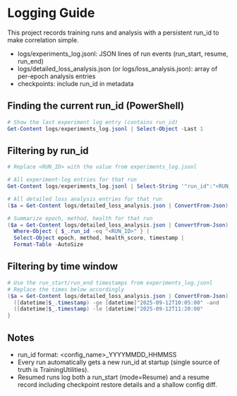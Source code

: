 # Logging Guide

This project records training runs and analysis with a persistent run_id to make correlation simple.

- logs/experiments_log.jsonl: JSON lines of run events (run_start, resume, run_end)
- logs/detailed_loss_analysis.json (or logs/loss_analysis.json): array of per-epoch analysis entries
- checkpoints: include run_id in metadata

## Finding the current run_id (PowerShell)

```powershell
# Show the last experiment log entry (contains run_id)
Get-Content logs/experiments_log.jsonl | Select-Object -Last 1
```

## Filtering by run_id

```powershell
# Replace <RUN_ID> with the value from experiments_log.jsonl

# All experiment-log entries for that run
Get-Content logs/experiments_log.jsonl | Select-String '"run_id":"<RUN_ID>"'

# All detailed loss analysis entries for that run
($a = Get-Content logs/detailed_loss_analysis.json | ConvertFrom-Json) | Where-Object { $_.run_id -eq "<RUN_ID>" }

# Summarize epoch, method, health for that run
($a = Get-Content logs/detailed_loss_analysis.json | ConvertFrom-Json) |
  Where-Object { $_.run_id -eq "<RUN_ID>" } |
  Select-Object epoch, method, health_score, timestamp |
  Format-Table -AutoSize
```

## Filtering by time window

```powershell
# Use the run_start/run_end timestamps from experiments_log.jsonl
# Replace the times below accordingly
($a = Get-Content logs/detailed_loss_analysis.json | ConvertFrom-Json) | Where-Object {
  ([datetime]$_.timestamp) -ge [datetime]"2025-09-12T10:05:00" -and
  ([datetime]$_.timestamp) -le [datetime]"2025-09-12T11:20:00"
}
```

## Notes
- run_id format: <config_name>_YYYYMMDD_HHMMSS
- Every run automatically gets a new run_id at startup (single source of truth is TrainingUtilities).
- Resumed runs log both a run_start (mode=Resume) and a resume record including checkpoint restore details and a shallow config diff.
